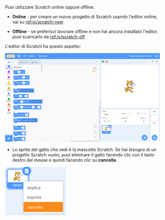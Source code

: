 Puoi utilizzare Scratch online oppure offline.

+ **Online** - per creare un nuovo progetto di Scratch usando l'editor online, vai su <a href="https://rpf.io/scratch-new" target="_blank">rpf.io/scratch-new</a>

+ **Offline** - se preferisci lavorare offline e non hai ancora installato l'editor, puoi scaricarlo da <a href="https://rpf.io/scratch-off" target="_blank">rpf.io/scratch-off</a>

L'editor di Scratch ha questo aspetto:

![screenshot](images/scratch-editor.png)

+ Lo sprite del gatto che vedi è la mascotte Scratch. Se hai bisogno di un progetto Scratch vuoto, puoi eliminare il gatto facendo clic con il tasto destro del mouse e quindi facendo clic su **cancella**.

![schermata](images/delete.png)

